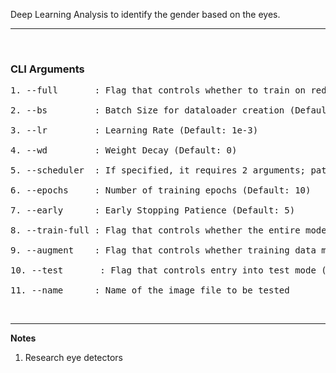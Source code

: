 Deep Learning Analysis to identify the gender based on the eyes.

---

&nbsp;

### **CLI Arguments**

<pre>
1. --full       : Flag that controls whether to train on reduced or full data (Default: Reduced)

2. --bs         : Batch Size for dataloader creation (Default: 64)

3. --lr         : Learning Rate (Default: 1e-3)

4. --wd         : Weight Decay (Default: 0)

5. --scheduler  : If specified, it requires 2 arguments; patience and eps (Default: Not Specified)

6. --epochs     : Number of training epochs (Default: 10)

7. --early      : Early Stopping Patience (Default: 5)

8. --train-full : Flag that controls whether the entire model must be trained or only the final layer (Default: None)

9. --augment    : Flag that controls whether training data must be augmented (Default: None)

10. --test       : Flag that controls entry into test mode (Default: None)

11. --name      : Name of the image file to be tested
</pre>

&nbsp;

---

**Notes**

1. Research eye detectors
